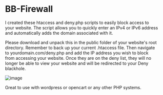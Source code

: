 # BB-Firewall

I created these htaccess and deny.php scripts to easily block access to your website. The script allows you to quickly enter an IPv4 or IPv6 address and automatically adds the domain associated with it.

Please download and unpack this in the public folder of your website's root directory. Remember to back up your current .htaccess file. Then navigate to yourdomain.com/deny.php and add the IP address you wish to block from accessing your website. Once they are on the deny list, they will no longer be able to view your website and will be redirected to your Deny blackhole.

![image](https://user-images.githubusercontent.com/6026548/215838832-2dc44486-d9d8-45c3-97ce-8528dbaca7f3.png)

Great to use with wordpress or opencart or any other PHP systems. 
